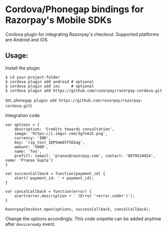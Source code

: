 # Cordova/Phonegap bindings for Razorpay's Mobile SDKs

Cordova plugin for integrating Razorpay's checkout. Supported platforms are Android and iOS.

## Usage:
Install the plugin

    $ cd your-project-folder
    $ cordova plugin add android # optional
    $ cordova plugin add ios     # optional
    $ cordova plugin add https://github.com/razorpay/razorpay-cordova.git

(or, `phonegap plugin add https://github.com/razorpay/razorpay-cordova.git`)

Integration code

    var options = {
        description: 'Credits towards consultation',
        image: 'https://i.imgur.com/3g7nmJC.png',
        currency: 'INR',
        key: 'rzp_test_1DP5mmOlF5G5ag',
        amount: '5000',
        name: 'foo',
        prefill: {email: 'pranav@razorpay.com', contact: '8879524924', name: 'Pranav Gupta'}
    }

    var successCallback = function(payment_id) {
        alert('payment_id: ' + payment_id);
    }

    var cancalCallback = function(error) {
        alert(error.description + ' (Error '+error.code+')');
    }

    RazorpayCheckout.open(options, successCallback, cancalCallback);


Change the options accordingly. This code snipette can be added anytime after `deviceready` event.
